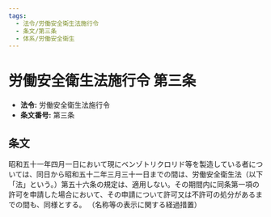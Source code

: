 ```yaml
---
tags:
  - 法令/労働安全衛生法施行令
  - 条文/第三条
  - 体系/労働安全衛生
---
```

# 労働安全衛生法施行令 第三条

- **法令:** 労働安全衛生法施行令
- **条文番号:** 第三条

## 条文
昭和五十一年四月一日において現にベンゾトリクロリド等を製造している者については、同日から昭和五十二年三月三十一日までの間は、労働安全衛生法（以下「法」という。）第五十六条の規定は、適用しない。その期間内に同条第一項の許可を申請した場合において、その申請について許可又は不許可の処分があるまでの間も、同様とする。
（名称等の表示に関する経過措置）

